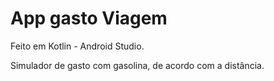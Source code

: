 # App gasto Viagem
Feito em Kotlin - Android Studio.

Simulador de gasto com gasolina, de acordo com a distância. 

